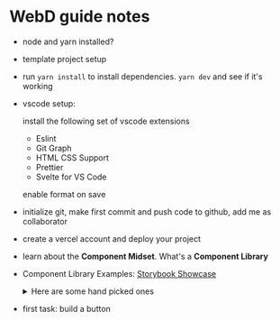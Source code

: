# WebD guide notes

- node and yarn installed?
- template project setup
- run `yarn install` to install dependencies.
  `yarn dev` and see if it's working
- vscode setup:

  install the following set of vscode extensions

  - Eslint
  - Git Graph
  - HTML CSS Support
  - Prettier
  - Svelte for VS Code

  enable format on save

- initialize git, make first commit and push code to github, add me as collaborator

- create a vercel account and deploy your project

- learn about the **Component Midset**. What's a **Component Library**

- Component Library Examples: [Storybook Showcase](https://storybook.js.org/showcase/projects)

  <details>
  <summary>Here are some hand picked ones</summary>

  - <https://chakra-ui.netlify.app/?path=/story/button--variants>
  - <https://628d031b55e942004ac95df1-yrxvcnzxia.chromatic.com/?path=/docs/components-button--default>
  - <https://61a90feace7802003a4d9c45-ilyqrcuigd.chromatic.com/?path=/story/composite-components-button--default-button>
  - <https://developers.grafana.com/ui/latest/index.html?path=/story/buttons-button--variants>
  - <https://unruffled-hoover-de9320.netlify.app/?path=/story/general-button--default>
  - <https://mistica-web.vercel.app/?path=/story/components-buttons--type-of-buttons>
  - <https://storybook.forem.com/?path=/story/components-buttons--primary>
  - <https://5f0ca4e61af3790022cad2fe-anufvgkxlz.chromatic.com/?path=/story/components-actions-button--themes-and-size>
  - <https://gds.grainger.com/?path=/story/components-button--button-component>
  - <https://5fb5253d9fbaa1002177207a-jptayvwfeh.chromatic.com/?path=/story/design-system-components-sbbutton--default>
  - <https://62022f03c6654e003a637b65-oalqkpcfao.chromatic.com/?path=/docs/components-clickable-buttons-button--variations>
  <!-- </details> -->

- first task: build a button

